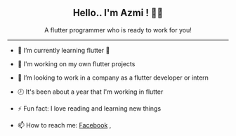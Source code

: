 <h2 align="center"> Hello.. I'm Azmi ! 👋😊</h2>



<div style="text-align: center"> A flutter programmer who is ready to work for you!   </div>

***


- 🌱 I’m currently learning flutter 🧡

- 🔭 I'm working on my own flutter projects
- 👯 I’m looking to work in a company as a flutter developer or intern
- 🕗 It's been about a year that I'm working in flutter
- ⚡ Fun fact: I love reading and learning new things 
- 📫 How to reach me: [Facebook](https://www.facebook.com/anas.azmi.770 'Facebook') , 
